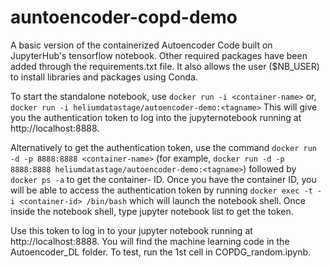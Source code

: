 # auntoencoder-copd-demo
A basic version of the containerized Autoencoder Code built on JupyterHub's tensorflow notebook. 
Other required packages have been added through the requirements.txt file. 
It also allows the user ($NB_USER) to install libraries and packages using Conda.

To start the standalone notebook, use ```docker run -i <container-name>``` or, ```docker run -i heliumdatastage/autoencoder-demo:<tagname>``` 
This will give you the authentication token to log into the jupyternotebook running at http://localhost:8888.

Alternatively to get the authentication token, 
use the command ```docker run -d -p 8888:8888 <container-name>``` 
(for example, ```docker run -d -p 8888:8888 heliumdatastage/autoencoder-demo:<tagname>```) followed by ```docker ps -a``` to get the container- ID. 
Once you have the container ID, you will be able to access the authentication token by running 
```docker exec -t -i <container-id> /bin/bash``` which will launch the notebook shell. 
Once inside the notebook shell, type jupyter notebook list to get the token.

Use this token to log in to your jupyter notebook running at http://localhost:8888. 
You will find the machine learning code in the Autoencoder_DL folder. 
To test, run the 1st cell in COPDG_random.ipynb.
